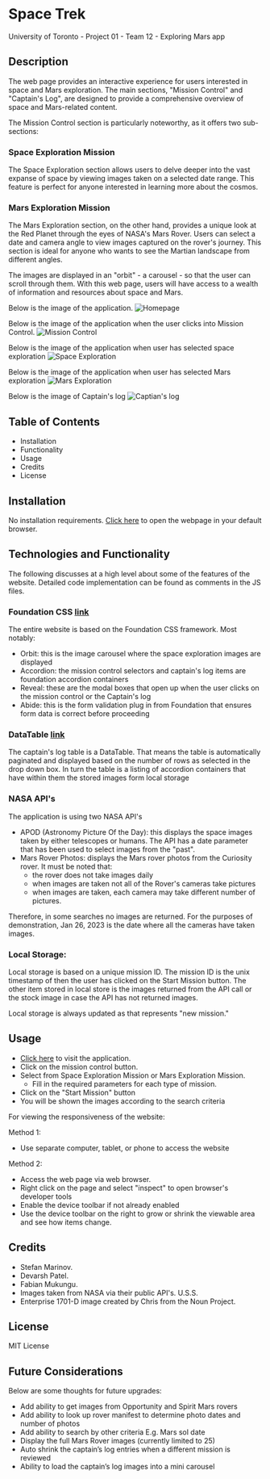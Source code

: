 # Space Trek

University of Toronto - Project 01 - Team 12 - Exploring Mars app

## Description

The web page provides an interactive experience for users interested in space and Mars exploration. The main sections, "Mission Control" and "Captain's Log", are designed to provide a comprehensive overview of space and Mars-related content.

The Mission Control section is particularly noteworthy, as it offers two sub-sections:

### Space Exploration Mission

The Space Exploration section allows users to delve deeper into the vast expanse of space by viewing images taken on a selected date range. This feature is perfect for anyone interested in learning more about the cosmos.

### Mars Exploration Mission

The Mars Exploration section, on the other hand, provides a unique look at the Red Planet through the eyes of NASA's Mars Rover. Users can select a date and camera angle to view images captured on the rover's journey. This section is ideal for anyone who wants to see the Martian landscape from different angles.

The images are displayed in an "orbit" - a carousel - so that the user can scroll through them. With this web page, users will have access to a wealth of information and resources about space and Mars.

Below is the image of the application.
![Homepage](./assets/images/ST-01-landing.png)

Below is the image of the application when the user clicks into Mission Control.
![Mission Control](./assets/images/ST-02-mission-control.png)

Below is the image of the application when user has selected space exploration
![Space Exploration](./assets/images/ST-03-space.png)

Below is the image of the application when user has selected Mars exploration
![Mars Exploration](./assets/images/ST-04-mars.png)

Below is the image of Captain's log
![Captian's log](./assets/images/ST-05-captain-log.png)

## Table of Contents

- Installation
- Functionality
- Usage
- Credits
- License

## Installation

No installation requirements. [Click here](https://scorpionfiko.github.io/UTOR-PROJ01-TEAM12-Exploring-Mars/) to open the webpage in your default browser.

## Technologies and Functionality

The following discusses at a high level about some of the features of the website. Detailed code implementation can be found as comments in the JS files.

### Foundation CSS [link](https://get.foundation/index.html)

The entire website is based on the Foundation CSS framework. Most notably:

- Orbit: this is the image carousel where the space exploration images are displayed
- Accordion: the mission control selectors and captain's log items are foundation accordion containers
- Reveal: these are the modal boxes that open up when the user clicks on the mission control or the Captain's log
- Abide: this is the form validation plug in from Foundation that ensures form data is correct before proceeding

### DataTable [link](https://datatables.net/)

The captain's log table is a DataTable. That means the table is automatically paginated and displayed based on the number of rows as selected in the drop down box. In turn the table is a listing of accordion containers that have within them the stored images form local storage

### NASA API's

The application is using two NASA API's

- APOD (Astronomy Picture Of the Day): this displays the space images taken by either telescopes or humans. The API has a date parameter that has been used to select images from the "past".
- Mars Rover Photos: displays the Mars rover photos from the Curiosity rover. It must be noted that:
  - the rover does not take images daily
  - when images are taken not all of the Rover's cameras take pictures
  - when images are taken, each camera may take different number of pictures. 
  
Therefore, in some searches no images are returned. For the purposes of demonstration, Jan 26, 2023 is the date where all the cameras have taken images.

### Local Storage:

Local storage is based on a unique mission ID. The mission ID is the unix timestamp of then the user has clicked on the Start Mission button. The other item stored in local store is the images returned from the API call or the stock image in case the API has not returned images.

Local storage is always updated as that represents "new mission."

## Usage

- [Click here](https://scorpionfiko.github.io/UTOR-PROJ01-TEAM12-Exploring-Mars/) to visit the application.
- Click on the mission control button.
- Select from Space Exploration Mission or Mars Exploration Mission.
  - Fill in the required parameters for each type of mission.
- Click on the "Start Mission" button
- You will be shown the images according to the search criteria


For viewing the responsiveness of the website:

Method 1:

- Use separate computer, tablet, or phone to access the website

Method 2:

- Access the web page via web browser.
- Right click on the page and select "inspect" to open browser's developer tools
- Enable the device toolbar if not already enabled
- Use the device toolbar on the right to grow or shrink the viewable area and see how items change.

## Credits

- Stefan Marinov.
- Devarsh Patel.
- Fabian Mukungu.
- Images taken from NASA via their public API's. U.S.S.
- Enterprise 1701-D image created by Chris from the Noun Project.

## License

MIT License

## Future Considerations

Below are some thoughts for future upgrades:

- Add ability to get images from Opportunity and Spirit Mars rovers
- Add ability to look up rover manifest to determine photo dates and number of photos
- Add ability to search by other criteria E.g. Mars sol date
- Display the full Mars Rover images (currently limited to 25)
- Auto shrink the captain’s log entries when a different mission is reviewed
- Ability to load the captain’s log images into a mini carousel
